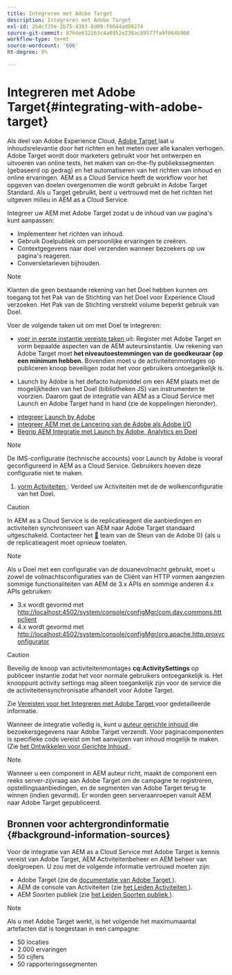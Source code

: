 ```yaml
---
title: Integreren met Adobe Target
description: Integreren met Adobe Target
exl-id: 2b4cf35e-2b75-4303-8d09-f6644ad99274
source-git-commit: 876de632163c4a0952e238ac89577fa9f064b900
workflow-type: tm+mt
source-wordcount: '606'
ht-degree: 0%

---
```


# Integreren met Adobe Target{#integrating-with-adobe-target}

Als deel van Adobe Experience Cloud, [ Adobe Target ](https://business.adobe.com/products/target/adobe-target.html) laat u inhoudsrelevantie door het richten en het meten over alle kanalen verhogen. Adobe Target wordt door marketers gebruikt voor het ontwerpen en uitvoeren van online tests, het maken van on-the-fly publiekssegmenten (gebaseerd op gedrag) en het automatiseren van het richten van inhoud en online ervaringen. AEM as a Cloud Service heeft de workflow voor het opgeven van doelen overgenomen die wordt gebruikt in Adobe Target Standard. Als u Target gebruikt, bent u vertrouwd met de het richten het uitgeven milieu in AEM as a Cloud Service.

Integreer uw AEM met Adobe Target zodat u de inhoud van uw pagina&#39;s kunt aanpassen:

* Implementeer het richten van inhoud.
* Gebruik Doelpubliek om persoonlijke ervaringen te creëren.
* Contextgegevens naar doel verzenden wanneer bezoekers op uw pagina&#39;s reageren.
* Conversietarieven bijhouden.

>[!NOTE]
>
>Klanten die geen bestaande rekening van het Doel hebben kunnen om toegang tot het Pak van de Stichting van het Doel voor Experience Cloud verzoeken. Het Pak van de Stichting verstrekt volume beperkt gebruik van Doel.


Voer de volgende taken uit om met Doel te integreren:

* [ voer in eerste instantie vereiste taken ](https://experienceleague.adobe.com/docs/experience-manager-65/administering/integration/target-requirements.html?lang=nl-NL) uit: Register met Adobe Target en vorm bepaalde aspecten van de AEM auteursinstantie. Uw rekening van Adobe Target moet **het niveautoestemmingen van de goedkeuraar &lbrace;op een minimum hebben.** Bovendien moet u de activiteitenmontages op publiceren knoop beveiligen zodat het voor gebruikers ontoegankelijk is.

* Launch by Adobe is het defacto hulpmiddel om een AEM plaats met de mogelijkheden van het Doel (bibliotheken JS) van instrumenten te voorzien. Daarom gaat de integratie van AEM as a Cloud Service met Launch en Adobe Target hand in hand (zie de koppelingen hieronder).

<!--   
  * [Integration with Adobe Target using Adobe I/O](https://experienceleague.adobe.com/docs/experience-manager-65/administering/integration/integration-target-ims.html?lang=nl-NL)
-->

* [ integreer Launch by Adobe ](https://experienceleague.adobe.com/docs/experience-manager-learn/sites/integrations/experience-platform-data-collection-tags/overview.html?lang=nl-NL)
* [ integreer AEM met de Lancering van de Adobe als Adobe I/O ](https://experienceleague.adobe.com/docs/experience-manager-learn/sites/integrations/experience-platform-data-collection-tags/overview.html?lang=nl-NL)
* [ Begrip AEM Integratie met Launch by Adobe, Analytics en Doel ](https://experienceleague.adobe.com/docs/experience-manager-learn/sites/integrations/experience-platform-data-collection-tags/overview.html?lang=nl-NL)

>[!NOTE]
>
>De IMS-configuratie (technische accounts) voor Launch by Adobe is vooraf geconfigureerd in AEM as a Cloud Service. Gebruikers hoeven deze configuratie niet te maken.

1. [ vorm Activiteiten ](https://experienceleague.adobe.com/docs/experience-manager-65/authoring/personalization/activitylib.html?lang=nl-NL): Verdeel uw Activiteiten met de de wolkenconfiguratie van het Doel.

>[!CAUTION]
>
>In AEM as a Cloud Service is de replicatieagent die aanbiedingen en activiteiten synchroniseert van AEM naar Adobe Target standaard uitgeschakeld. Contacteer het [&#128279;](https://experienceleague.adobe.com/nl?support-solution=General#support) team van de Steun van de Adobe 0&rbrace; &lbrace;als u de replicatieagent moet opnieuw toelaten.

>[!NOTE]
>
>Als u Doel met een configuratie van de douanevolmacht gebruikt, moet u zowel de volmachtsconfiguraties van de Cliënt van HTTP vormen aangezien sommige functionaliteiten van AEM de 3.x APIs en sommige anderen 4.x APIs gebruiken:
>
>* 3.x wordt gevormd met [ http://localhost:4502/system/console/configMgr/com.day.commons.httpclient](http://localhost:4502/system/console/configMgr/com.day.commons.httpclient)
>* 4.x wordt gevormd met [ http://localhost:4502/system/console/configMgr/org.apache.http.proxyconfigurator](http://localhost:4502/system/console/configMgr/org.apache.http.proxyconfigurator)
>

>[!CAUTION]
>
>Beveilig de knoop van activiteitenmontages **cq:ActivitySettings** op publiceer instantie zodat het voor normale gebruikers ontoegankelijk is. Het knooppunt activity settings mag alleen toegankelijk zijn voor de service die de activiteitensynchronisatie afhandelt voor Adobe Target.
>
>Zie [ Vereisten voor het Integreren met Adobe Target ](https://experienceleague.adobe.com/docs/experience-manager-65/administering/integration/target-requirements.html?lang=nl-NL#securing-the-activity-settings-node) voor gedetailleerde informatie.

Wanneer de integratie volledig is, kunt u [ auteur gerichte inhoud ](https://experienceleague.adobe.com/docs/experience-manager-65/authoring/personalization/content-targeting-touch.html?lang=nl-NL) die bezoekersgegevens naar Adobe Target verzendt. Voor paginacomponenten is specifieke code vereist om het aanwijzen van inhoud mogelijk te maken. (Zie [ het Ontwikkelen voor Gerichte Inhoud ](https://experienceleague.adobe.com/docs/experience-manager-65/developing/personlization/target.html?lang=nl-NL).

>[!NOTE]
>
>Wanneer u een component in AEM auteur richt, maakt de component een reeks server-zijvraag aan Adobe Target om de campagne te registreren, opstellingsaanbiedingen, en de segmenten van Adobe Target terug te winnen (indien gevormd). Er worden geen serveraanroepen vanuit AEM naar Adobe Target gepubliceerd.

## Bronnen voor achtergrondinformatie {#background-information-sources}

Voor de integratie van AEM as a Cloud Service met Adobe Target is kennis vereist van Adobe Target, AEM Activiteitenbeheer en AEM beheer van doelgroepen. U zou met de volgende informatie vertrouwd moeten zijn:

* Adobe Target (zie de [ documentatie van Adobe Target ](https://experienceleague.adobe.com/docs/target/using/target-home.html?lang=nl-NL)).
* AEM de console van Activiteiten (zie [ het Leiden Activiteiten ](https://experienceleague.adobe.com/docs/experience-manager-65/authoring/personalization/activitylib.html?lang=nl-NL)).
* AEM Soorten publiek (zie [ het Leiden Soorten publiek ](https://experienceleague.adobe.com/docs/experience-manager-65/authoring/personalization/managing-audiences.html?lang=nl-NL)).

>[!NOTE]
>
>Als u met Adobe Target werkt, is het volgende het maximumaantal artefacten dat is toegestaan in een campagne:
>
>* 50 locaties
>* 2.000 ervaringen
>* 50 cijfers
>* 50 rapporteringssegmenten
